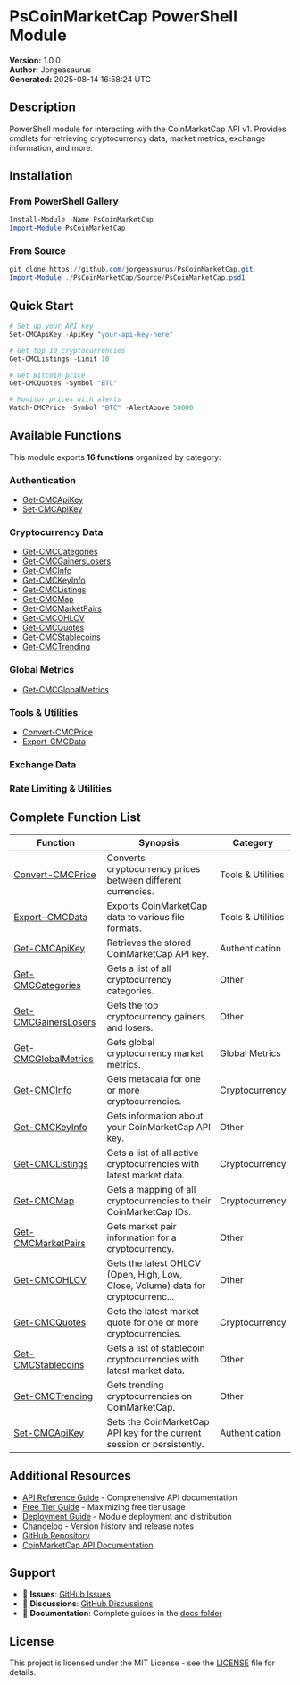 # PsCoinMarketCap PowerShell Module

**Version:** 1.0.0  
**Author:** Jorgeasaurus  
**Generated:** 2025-08-14 16:58:24 UTC

## Description
PowerShell module for interacting with the CoinMarketCap API v1. Provides cmdlets for retrieving cryptocurrency data, market metrics, exchange information, and more.

## Installation

### From PowerShell Gallery
```powershell
Install-Module -Name PsCoinMarketCap
Import-Module PsCoinMarketCap
```

### From Source
```powershell
git clone https://github.com/jorgeasaurus/PsCoinMarketCap.git
Import-Module ./PsCoinMarketCap/Source/PsCoinMarketCap.psd1
```

## Quick Start

```powershell
# Set up your API key
Set-CMCApiKey -ApiKey "your-api-key-here"

# Get top 10 cryptocurrencies
Get-CMCListings -Limit 10

# Get Bitcoin price
Get-CMCQuotes -Symbol "BTC"

# Monitor prices with alerts
Watch-CMCPrice -Symbol "BTC" -AlertAbove 50000
```

## Available Functions

This module exports **16 functions** organized by category:

### Authentication
- [Get-CMCApiKey](en-US/Get-CMCApiKey.md)
- [Set-CMCApiKey](en-US/Set-CMCApiKey.md)

### Cryptocurrency Data
- [Get-CMCCategories](en-US/Get-CMCCategories.md)
- [Get-CMCGainersLosers](en-US/Get-CMCGainersLosers.md)
- [Get-CMCInfo](en-US/Get-CMCInfo.md)
- [Get-CMCKeyInfo](en-US/Get-CMCKeyInfo.md)
- [Get-CMCListings](en-US/Get-CMCListings.md)
- [Get-CMCMap](en-US/Get-CMCMap.md)
- [Get-CMCMarketPairs](en-US/Get-CMCMarketPairs.md)
- [Get-CMCOHLCV](en-US/Get-CMCOHLCV.md)
- [Get-CMCQuotes](en-US/Get-CMCQuotes.md)
- [Get-CMCStablecoins](en-US/Get-CMCStablecoins.md)
- [Get-CMCTrending](en-US/Get-CMCTrending.md)

### Global Metrics
- [Get-CMCGlobalMetrics](en-US/Get-CMCGlobalMetrics.md)

### Tools & Utilities
- [Convert-CMCPrice](en-US/Convert-CMCPrice.md)
- [Export-CMCData](en-US/Export-CMCData.md)

### Exchange Data


### Rate Limiting & Utilities


## Complete Function List

| Function | Synopsis | Category |
|----------|----------|----------|
| [Convert-CMCPrice](en-US/Convert-CMCPrice.md) | Converts cryptocurrency prices between different currencies. | Tools & Utilities |
| [Export-CMCData](en-US/Export-CMCData.md) | Exports CoinMarketCap data to various file formats. | Tools & Utilities |
| [Get-CMCApiKey](en-US/Get-CMCApiKey.md) | Retrieves the stored CoinMarketCap API key. | Authentication |
| [Get-CMCCategories](en-US/Get-CMCCategories.md) | Gets a list of all cryptocurrency categories. | Other |
| [Get-CMCGainersLosers](en-US/Get-CMCGainersLosers.md) | Gets the top cryptocurrency gainers and losers. | Other |
| [Get-CMCGlobalMetrics](en-US/Get-CMCGlobalMetrics.md) | Gets global cryptocurrency market metrics. | Global Metrics |
| [Get-CMCInfo](en-US/Get-CMCInfo.md) | Gets metadata for one or more cryptocurrencies. | Cryptocurrency |
| [Get-CMCKeyInfo](en-US/Get-CMCKeyInfo.md) | Gets information about your CoinMarketCap API key. | Other |
| [Get-CMCListings](en-US/Get-CMCListings.md) | Gets a list of all active cryptocurrencies with latest market data. | Cryptocurrency |
| [Get-CMCMap](en-US/Get-CMCMap.md) | Gets a mapping of all cryptocurrencies to their CoinMarketCap IDs. | Cryptocurrency |
| [Get-CMCMarketPairs](en-US/Get-CMCMarketPairs.md) | Gets market pair information for a cryptocurrency. | Other |
| [Get-CMCOHLCV](en-US/Get-CMCOHLCV.md) | Gets the latest OHLCV (Open, High, Low, Close, Volume) data for cryptocurrenc... | Other |
| [Get-CMCQuotes](en-US/Get-CMCQuotes.md) | Gets the latest market quote for one or more cryptocurrencies. | Cryptocurrency |
| [Get-CMCStablecoins](en-US/Get-CMCStablecoins.md) | Gets a list of stablecoin cryptocurrencies with latest market data. | Other |
| [Get-CMCTrending](en-US/Get-CMCTrending.md) | Gets trending cryptocurrencies on CoinMarketCap. | Other |
| [Set-CMCApiKey](en-US/Set-CMCApiKey.md) | Sets the CoinMarketCap API key for the current session or persistently. | Authentication |

## Additional Resources

- [API Reference Guide](API_REFERENCE.md) - Comprehensive API documentation
- [Free Tier Guide](FREE_TIER_GUIDE.md) - Maximizing free tier usage
- [Deployment Guide](../DEPLOYMENT_GUIDE.md) - Module deployment and distribution
- [Changelog](../CHANGELOG.md) - Version history and release notes
- [GitHub Repository](https://github.com/jorgeasaurus/PsCoinMarketCap)
- [CoinMarketCap API Documentation](https://coinmarketcap.com/api/documentation/v1/)

## Support

- 🐛 **Issues**: [GitHub Issues](https://github.com/jorgeasaurus/PsCoinMarketCap/issues)
- 💬 **Discussions**: [GitHub Discussions](https://github.com/jorgeasaurus/PsCoinMarketCap/discussions)
- 📖 **Documentation**: Complete guides in the [docs folder](.)

## License

This project is licensed under the MIT License - see the [LICENSE](../LICENSE) file for details.
